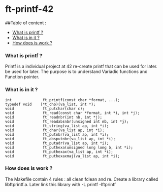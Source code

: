 # ft-printf-42

##Table of content :
* [What is printf ?](#what-is-printf-)
* [What is in it ?](#what-is-in-it-)
* [How does is work ?](#how-does-is-work-)

### What is printf ?
 Printf is a individual project at 42 re-create printf that can be used for later.
 be used for later. The purpose is to understand Variadic functions and Function pointer.
 
### What is in it ?
```
int				 ft_printf(const char *format, ...);
typedef void	(*t_cho)(va_list, int *);
void			 ft_putchar(char c);
void			 ft_read(const char *format, int *i, int *j);
void			 ft_readnbr(int nb, int *j);
void			 ft_readabsnbr(unsigned int nb, int *j);
void			 ft_string(va_list ap, int *i);
void			 ft_char(va_list ap, int *i);
void			 ft_putnbr(va_list ap, int *i);
void			 ft_absputnbr(va_list ap, int *i);
void			 ft_putadr(va_list ap, int *i);
void			 ft_puthexa(unsigned long long b, int *i);
void			 ft_puthexax(va_list ap, int *i);
void			 ft_puthexaxmaj(va_list ap, int *i);
```

### How does is work ?
The Makefile contain 4 rules : all clean fclean and re.
Create a library called libftprintf.a. Later link this library with -L printf -lftprintf

